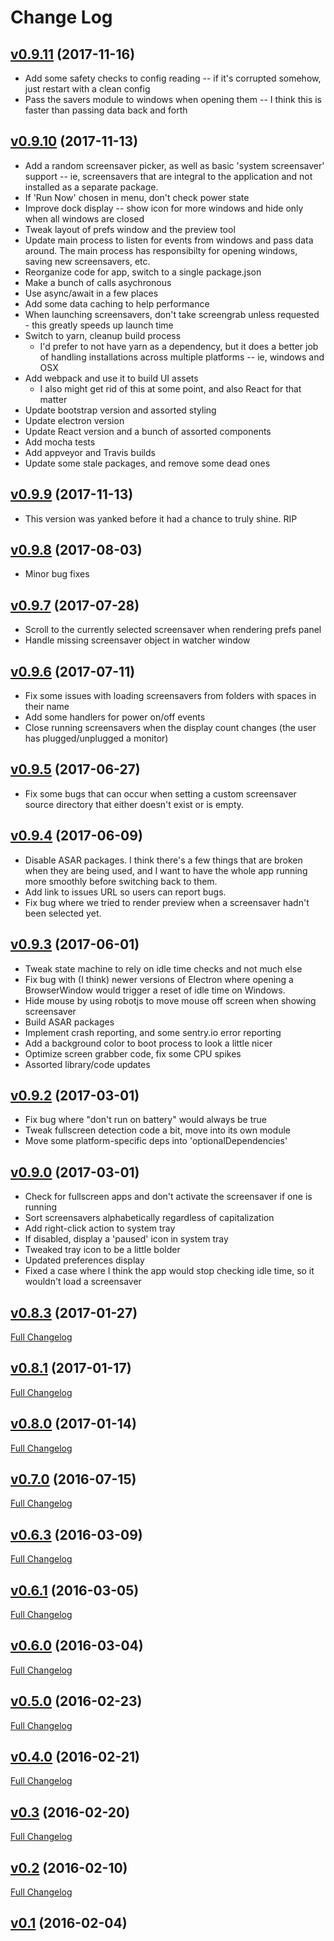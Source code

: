 # Change Log

## [v0.9.11](https://github.com/muffinista/before-dawn/tree/v0.9.11) (2017-11-16)
- Add some safety checks to config reading -- if it's corrupted
  somehow, just restart with a clean config
- Pass the savers module to windows when opening them -- I think this
  is faster than passing data back and forth

## [v0.9.10](https://github.com/muffinista/before-dawn/tree/v0.9.10) (2017-11-13)
- Add a random screensaver picker, as well as basic 'system
  screensaver' support -- ie, screensavers that are integral to the
  application and not installed as a separate package.
- If 'Run Now' chosen in menu, don't check power state
- Improve dock display -- show icon for more windows and hide only
  when all windows are closed
- Tweak layout of prefs window and the preview tool
- Update main process to listen for events from windows and pass data
  around. The main process has responsibilty for opening windows,
  saving new screensavers, etc. 
- Reorganize code for app, switch to a single package.json
- Make a bunch of calls asychronous
- Use async/await in a few places
- Add some data caching to help performance
- When launching screensavers, don't take screengrab unless
  requested - this greatly speeds up launch time
- Switch to yarn, cleanup build process
  - I'd prefer to not have yarn as a dependency, but it does a better
    job of handling installations across multiple platforms -- ie,
    windows and OSX
- Add webpack and use it to build UI assets
  - I also might get rid of this at some point, and also React for
    that matter
- Update bootstrap version and assorted styling
- Update electron version
- Update React version and a bunch of assorted components
- Add mocha tests
- Add appveyor and Travis builds
- Update some stale packages, and remove some dead ones

## [v0.9.9](https://github.com/muffinista/before-dawn/tree/v0.9.9) (2017-11-13)
- This version was yanked before it had a chance to truly shine. RIP

## [v0.9.8](https://github.com/muffinista/before-dawn/tree/v0.9.8) (2017-08-03)
- Minor bug fixes

## [v0.9.7](https://github.com/muffinista/before-dawn/tree/v0.9.7) (2017-07-28)
- Scroll to the currently selected screensaver when rendering prefs
  panel
- Handle missing screensaver object in watcher window

## [v0.9.6](https://github.com/muffinista/before-dawn/tree/v0.9.6) (2017-07-11)
- Fix some issues with loading screensavers from folders with spaces in their name
- Add some handlers for power on/off events
- Close running screensavers when the display count changes (the user
  has plugged/unplugged a monitor)

## [v0.9.5](https://github.com/muffinista/before-dawn/tree/v0.9.5) (2017-06-27)
- Fix some bugs that can occur when setting a custom screensaver
  source directory that either doesn't exist or is empty.

## [v0.9.4](https://github.com/muffinista/before-dawn/tree/v0.9.4) (2017-06-09)
- Disable ASAR packages. I think there's a few things that are broken
  when they are being used, and I want to have the whole app running
  more smoothly before switching back to them.
- Add link to issues URL so users can report bugs.
- Fix bug where we tried to render preview when a screensaver hadn't
  been selected yet.


## [v0.9.3](https://github.com/muffinista/before-dawn/tree/v0.9.3) (2017-06-01)
- Tweak state machine to rely on idle time checks and not much else
- Fix bug with (I think) newer versions of Electron where opening a
  BrowserWindow would trigger a reset of idle time on Windows.
- Hide mouse by using robotjs to move mouse off screen when showing screensaver
- Build ASAR packages
- Implement crash reporting, and some sentry.io error reporting
- Add a background color to boot process to look a little nicer
- Optimize screen grabber code, fix some CPU spikes
- Assorted library/code updates

## [v0.9.2](https://github.com/muffinista/before-dawn/tree/v0.9.2) (2017-03-01)
- Fix bug where "don't run on battery" would always be true
- Tweak fullscreen detection code a bit, move into its own module
- Move some platform-specific deps into 'optionalDependencies'

## [v0.9.0](https://github.com/muffinista/before-dawn/tree/v0.9.0) (2017-03-01)
- Check for fullscreen apps and don't activate the screensaver if one is running
- Sort screensavers alphabetically regardless of capitalization
- Add right-click action to system tray
- If disabled, display a 'paused' icon in system tray
- Tweaked tray icon to be a little bolder
- Updated preferences display
- Fixed a case where I think the app would stop checking idle time, so it wouldn't load a screensaver


## [v0.8.3](https://github.com/muffinista/before-dawn/tree/v0.8.3) (2017-01-27)
[Full Changelog](https://github.com/muffinista/before-dawn/compare/v0.8.1...v0.8.3)

## [v0.8.1](https://github.com/muffinista/before-dawn/tree/v0.8.1) (2017-01-17)
[Full Changelog](https://github.com/muffinista/before-dawn/compare/v0.8.0...v0.8.1)

## [v0.8.0](https://github.com/muffinista/before-dawn/tree/v0.8.0) (2017-01-14)
[Full Changelog](https://github.com/muffinista/before-dawn/compare/v0.7.0...v0.8.0)

## [v0.7.0](https://github.com/muffinista/before-dawn/tree/v0.7.0) (2016-07-15)
[Full Changelog](https://github.com/muffinista/before-dawn/compare/v0.6.3...v0.7.0)

## [v0.6.3](https://github.com/muffinista/before-dawn/tree/v0.6.3) (2016-03-09)
[Full Changelog](https://github.com/muffinista/before-dawn/compare/v0.6.1...v0.6.3)

## [v0.6.1](https://github.com/muffinista/before-dawn/tree/v0.6.1) (2016-03-05)
[Full Changelog](https://github.com/muffinista/before-dawn/compare/v0.6.0...v0.6.1)

## [v0.6.0](https://github.com/muffinista/before-dawn/tree/v0.6.0) (2016-03-04)
[Full Changelog](https://github.com/muffinista/before-dawn/compare/v0.5.0...v0.6.0)

## [v0.5.0](https://github.com/muffinista/before-dawn/tree/v0.5.0) (2016-02-23)
[Full Changelog](https://github.com/muffinista/before-dawn/compare/v0.4.0...v0.5.0)

## [v0.4.0](https://github.com/muffinista/before-dawn/tree/v0.4.0) (2016-02-21)
[Full Changelog](https://github.com/muffinista/before-dawn/compare/v0.3...v0.4.0)

## [v0.3](https://github.com/muffinista/before-dawn/tree/v0.3) (2016-02-20)
[Full Changelog](https://github.com/muffinista/before-dawn/compare/v0.2...v0.3)

## [v0.2](https://github.com/muffinista/before-dawn/tree/v0.2) (2016-02-10)
[Full Changelog](https://github.com/muffinista/before-dawn/compare/v0.1...v0.2)

## [v0.1](https://github.com/muffinista/before-dawn/tree/v0.1) (2016-02-04)

